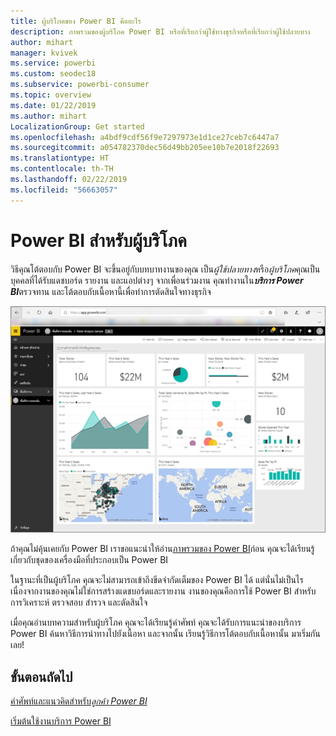 ```yaml
---
title: ผู้บริโภคของ Power BI คืออะไร
description: ภาพรวมของผู้บริโภค Power BI หรือที่เรียกว่าผู้ใช้ทางธุรกิจหรือที่เรียกว่าผู้ใช้ปลายทาง
author: mihart
manager: kvivek
ms.service: powerbi
ms.custom: seodec18
ms.subservice: powerbi-consumer
ms.topic: overview
ms.date: 01/22/2019
ms.author: mihart
LocalizationGroup: Get started
ms.openlocfilehash: a4bdf9cdf56f9e7297973e1d1ce27ceb7c6447a7
ms.sourcegitcommit: a054782370dec56d49bb205ee10b7e2018f22693
ms.translationtype: HT
ms.contentlocale: th-TH
ms.lasthandoff: 02/22/2019
ms.locfileid: "56663057"
---
```

<!-- fold this topic into existing topics -->
# <a name="power-bi-for-consumers"></a>Power BI สำหรับผู้บริโภค
วิธีคุณโต้ตอบกับ Power BI จะขึ้นอยู่กับบทบาทงานของคุณ เป็น*ผู้ใช้ปลายทาง*หรือ*ผู้บริโภค*คุณเป็นบุคคลที่ได้รับแดชบอร์ด รายงาน และแอปต่างๆ จากเพื่อนร่วมงาน คุณทำงานใน***บริการ Power BI***ตรวจทาน และโต้ตอบกับเนื้อหานี้เพื่อทำการตัดสินใจทางธุรกิจ

![แดชบอร์ด Power BI](media/end-user-consumer/power-bi-service.png)

ถ้าคุณไม่คุ้นเคยกับ Power BI เราขอแนะนำให้อ่าน[ภาพรวมของ Power BI](../power-bi-overview.md)ก่อน คุณจะได้เรียนรู้เกี่ยวกับชุดของเครื่องมือที่ประกอบเป็น Power BI

ในฐานะที่เป็นผู้บริโภค คุณจะไม่สามารถเข้าถึงขีดจำกัดเต็มของ Power BI ได้ แต่นั่นไม่เป็นไร เนื่องจากงานของคุณไม่ใช่การสร้างแดชบอร์ดและรายงาน งานของคุณคือการใช้ Power BI สำหรับการวิเคราะห์ ตรวจสอบ สำรวจ และตัดสินใจ

เมื่อคุณอ่านบทความสำหรับผู้บริโภค คุณจะได้เรียนรู้คำศัพท์ คุณจะได้รับการแนะนำของบริการ Power BI ค้นหาวิธีการนำทางไปยังเนื้อหา และจากนั้น เรียนรู้วิธีการโต้ตอบกับเนื้อหานั้น  มาเริ่มกันเลย!

## <a name="next-steps"></a>ขั้นตอนถัดไป

[คำศัพท์และแนวคิดสำหรับ*ลูกค้า Power BI*](end-user-basic-concepts.md)

<!-- [Get started guide for *consumers*] -->
[เริ่มต้นใช้งานบริการ Power BI](../service-get-started.md)

